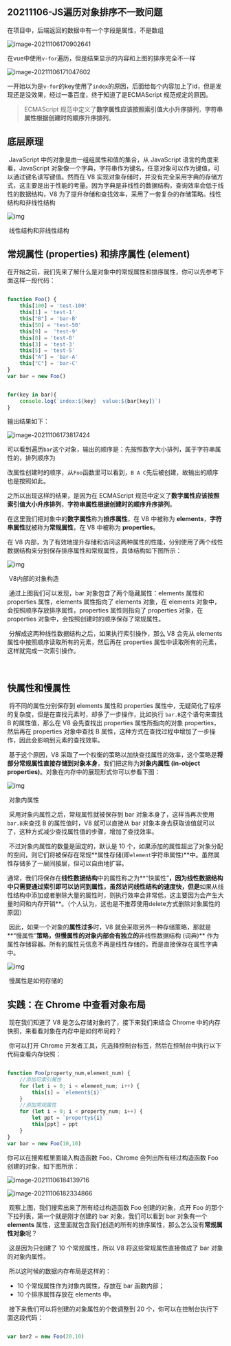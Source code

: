 ## 20211106-JS遍历对象排序不一致问题

在项目中，后端返回的数据中有一个字段是属性，不是数组

![image-20211106170902641](https://i.loli.net/2021/11/06/CBwWb5KDZ9YkRl8.png)

在vue中使用`v-for`遍历，但是结果显示的内容和上图的排序完全不一样

![image-20211106171047602](https://i.loli.net/2021/11/06/CBTmQA3cgNVdU7t.png)

一开始以为是`v-for`的key使用了`index`的原因，后面给每个内容加上了id，但是发现还是没效果，经过一番百度，终于知道了是ECMAScript 规范规定的原因。

>  ECMAScript 规范中定义了**数字属性应该按照索引值大小升序排列**，**字符串属性根据创建时的顺序升序排列**。

## 底层原理

​		JavaScript 中的对象是由一组组属性和值的集合，从 JavaScript 语言的角度来看，JavaScript 对象像一个字典，字符串作为键名，任意对象可以作为键值，可以通过键名读写键值。然而在 V8 实现对象存储时，并没有完全采用字典的存储方式，这主要是出于性能的考量。因为字典是非线性的数据结构，查询效率会低于线性的数据结构，V8 为了提升存储和查找效率，采用了一套复杂的存储策略。线性结构和非线性结构

![img](https://i.loli.net/2021/11/06/SaywnmPRZBFlhu7.jpg)

​																					线性结构和非线性结构



## 常规属性 (properties) 和排序属性 (element)

​		在开始之前，我们先来了解什么是对象中的常规属性和排序属性，你可以先参考下面这样一段代码：

```js

function Foo() {
    this[100] = 'test-100'
    this[1] = 'test-1'
    this["B"] = 'bar-B'
    this[50] = 'test-50'
    this[9] =  'test-9'
    this[8] = 'test-8'
    this[3] = 'test-3'
    this[5] = 'test-5'
    this["A"] = 'bar-A'
    this["C"] = 'bar-C'
}
var bar = new Foo()


for(key in bar){
    console.log(`index:${key}  value:${bar[key]}`)
}
```

输出结果如下：

![image-20211106173817424](https://i.loli.net/2021/11/06/FBsbhZdKkS6pLMm.png)

可以看到遍历`bar`这个对象，输出的顺序是：先按照数字大小排列，属于字符串属性的，排列顺序为

改属性创建时的顺序，从`Foo`函数里可以看到，`B A C`先后被创建，故输出的顺序也是按照如此。



之所以出现这样的结果，是因为在 ECMAScript 规范中定义了**数字属性应该按照索引值大小升序排列**，**字符串属性根据创建时的顺序升序排列**。

在这里我们把对象中的**数字属性**称为**排序属性**，在 V8 中被称为 **elements**，**字符串属性**就被称为**常规属性**，在 V8 中被称为 **properties**。

在 V8 内部，为了有效地提升存储和访问这两种属性的性能，分别使用了两个线性数据结构来分别保存排序属性和常规属性，具体结构如下图所示：

![img](https://i.loli.net/2021/11/06/vkewaFx8OThnXct.jpg)

​																												V8内部的对象构造



​		通过上图我们可以发现，bar 对象包含了两个隐藏属性：elements 属性和 properties 属性，elements 属性指向了 elements 对象，在 elements 对象中，会按照顺序存放排序属性，properties 属性则指向了 properties 对象，在 properties 对象中，会按照创建时的顺序保存了常规属性。

​		分解成这两种线性数据结构之后，如果执行索引操作，那么 V8 会先从 elements 属性中按照顺序读取所有的元素，然后再在 properties 属性中读取所有的元素，这样就完成一次索引操作。

​		

## 快属性和慢属性

​		将不同的属性分别保存到 elements 属性和 properties 属性中，无疑简化了程序的复杂度，但是在查找元素时，却多了一步操作，比如执行 `bar.B`这个语句来查找 B 的属性值，那么在 V8 会先查找出 properties 属性所指向的对象 properties，然后再在 properties 对象中查找 B 属性，这种方式在查找过程中增加了一步操作，因此会影响到元素的查找效率。

​		基于这个原因，V8 采取了一个权衡的策略以加快查找属性的效率，这个策略是**将部分常规属性直接存储到对象本身**，我们把这称为**对象内属性 (in-object properties)**。对象在内存中的展现形式你可以参看下图：

![img](https://i.loli.net/2021/11/06/eIGo7rnsCwkK5ZL.jpg)

​																								对象内属性



​		采用对象内属性之后，常规属性就被保存到 bar 对象本身了，这样当再次使用`bar.B`来查找 B 的属性值时，V8 就可以直接从 bar 对象本身去获取该值就可以了，这种方式减少查找属性值的步骤，增加了查找效率。

​		不过对象内属性的数量是固定的，默认是 10 个，如果添加的属性超出了对象分配的空间，则它们将被保存在常规**属性存储(即`element`字符串属性)**中。虽然属性存储多了一层间接层，但可以自由地扩容。

​		通常，我们将保存在**线性数据结构**中的属性称之为**“快属性”**，因为线性数据结构中只需要通过索引即可以访问到属性，虽然访问线性结构的速度快，但是**如果从线性结构中添加或者删除大量的属性时，则执行效率会非常低，这主要因为会产生大量时间和内存开销**。（个人认为，这也是不推荐使用delete方式删除对象属性的原因）

​		因此，如果一个对象的**属性过多**时，V8 就会采取另外一种存储策略，那就是**“慢属性”**策略，但慢属性的对象内部会有独立的**非线性数据结构 (词典)** 作为属性存储容器。所有的属性元信息不再是线性存储的，而是直接保存在属性字典中。

![img](https://i.loli.net/2021/11/06/LbdPJzvKn5tY8fm.jpg)

​																									慢属性是如何存储的



## 实践：在 Chrome 中查看对象布局

​		现在我们知道了 V8 是怎么存储对象的了，接下来我们来结合 Chrome 中的内存快照，来看看对象在内存中是如何布局的？

​		你可以打开 Chrome 开发者工具，先选择控制台标签，然后在控制台中执行以下代码查看内存快照：

```js

function Foo(property_num,element_num) {
    //添加可索引属性
    for (let i = 0; i < element_num; i++) {
        this[i] = `element${i}`
    }
    //添加常规属性
    for (let i = 0; i < property_num; i++) {
        let ppt = `property${i}`
        this[ppt] = ppt
    }
}
var bar = new Foo(10,10)
```

你可以在搜索框里面输入构造函数 Foo，Chrome 会列出所有经过构造函数 Foo 创建的对象，如下图所示：

![image-20211106184139716](https://i.loli.net/2021/11/06/ilbLvzXyFExWRtr.png)

![image-20211106182334866](https://i.loli.net/2021/11/06/ZBTzX8kw5YySPLD.png)

​		观察上图，我们搜索出来了所有经过构造函数 Foo 创建的对象，点开 Foo 的那个下拉列表，第一个就是刚才创建的 bar 对象，我们可以看到 bar 对象有一个 **elements** 属性，这里面就包含我们创造的所有的排序属性，那么怎么没有**常规属性对象**呢？

​		这是因为只创建了 10 个常规属性，所以 V8 将这些常规属性直接做成了 bar 对象的对象内属性。

​		所以这时候的数据内存布局是这样的：

- 10 个常规属性作为对象内属性，存放在 bar 函数内部；
- 10 个排序属性存放在 elements 中。

​		接下来我们可以将创建的对象属性的个数调整到 20 个，你可以在控制台执行下面这段代码：

```js

var bar2 = new Foo(20,10)
```

